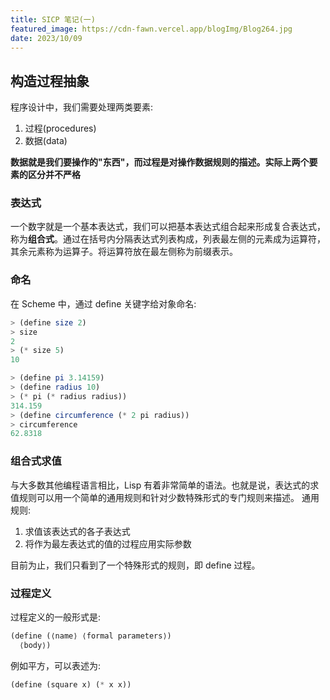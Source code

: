 ```yaml
---
title: SICP 笔记(一)
featured_image: https://cdn-fawn.vercel.app/blogImg/Blog264.jpg
date: 2023/10/09
---
```

## 构造过程抽象
程序设计中，我们需要处理两类要素:
1. 过程(procedures)
2. 数据(data)

**数据就是我们要操作的"东西"，而过程是对操作数据规则的描述。实际上两个要素的区分并不严格**

### 表达式
一个数字就是一个基本表达式，我们可以把基本表达式组合起来形成复合表达式，称为**组合式**。通过在括号内分隔表达式列表构成，列表最左侧的元素成为运算符，其余元素称为运算子。将运算符放在最左侧称为前缀表示。

### 命名
在 Scheme 中，通过 define 关键字给对象命名: 
``` scheme
> (define size 2)
> size
2
> (* size 5)
10

> (define pi 3.14159)
> (define radius 10)
> (* pi (* radius radius))
314.159
> (define circumference (* 2 pi radius))
> circumference
62.8318
```

### 组合式求值
与大多数其他编程语言相比，Lisp 有着非常简单的语法。也就是说，表达式的求值规则可以用一个简单的通用规则和针对少数特殊形式的专门规则来描述。
通用规则: 
1. 求值该表达式的各子表达式
2. 将作为最左表达式的值的过程应用实际参数

目前为止，我们只看到了一个特殊形式的规则，即 define 过程。

### 过程定义
过程定义的一般形式是: 
``` scheme
(define (⟨name⟩ ⟨formal parameters⟩) 
  ⟨body⟩)
```

例如平方，可以表述为: 
``` scheme
(define (square x) (* x x))
```